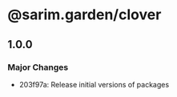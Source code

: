 # @sarim.garden/clover

## 1.0.0

### Major Changes

- 203f97a: Release initial versions of packages
